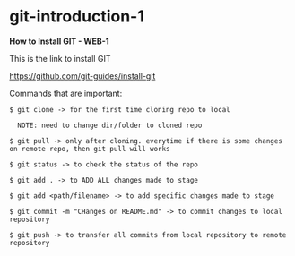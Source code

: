 # git-introduction-1
**How to Install GIT - WEB-1**

This is the link to install GIT

https://github.com/git-guides/install-git

Commands that are important:

```
$ git clone -> for the first time cloning repo to local

  NOTE: need to change dir/folder to cloned repo

$ git pull -> only after cloning. everytime if there is some changes on remote repo, then git pull will works

$ git status -> to check the status of the repo

$ git add . -> to ADD ALL changes made to stage

$ git add <path/filename> -> to add specific changes made to stage

$ git commit -m "CHanges on README.md" -> to commit changes to local repository

$ git push -> to transfer all commits from local repository to remote repository
```
